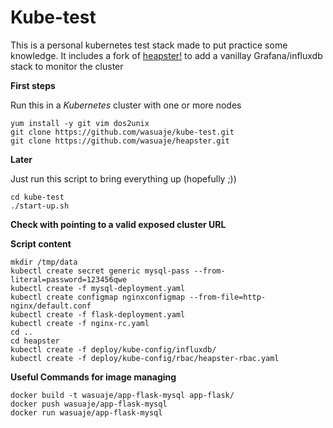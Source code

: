 # Kube-test


This is a personal kubernetes test stack made to put practice some knowledge.
It includes a fork of [heapster!](https://github.com/kubernetes/heapster/blob/master/docs/influxdb.md)
to add a vanillay Grafana/influxdb stack to monitor the cluster


**First steps**

Run this in a *Kubernetes* cluster with one or more nodes

```
yum install -y git vim dos2unix
git clone https://github.com/wasuaje/kube-test.git
git clone https://github.com/wasuaje/heapster.git
```

**Later**

Just run this script to bring everything up (hopefully ;))

```
cd kube-test
./start-up.sh
```

**Check with pointing to a valid exposed cluster URL**

**Script content**
```
mkdir /tmp/data
kubectl create secret generic mysql-pass --from-literal=password=123456qwe
kubectl create -f mysql-deployment.yaml
kubectl create configmap nginxconfigmap --from-file=http-nginx/default.conf
kubectl create -f flask-deployment.yaml
kubectl create -f nginx-rc.yaml
cd ..
cd heapster
kubectl create -f deploy/kube-config/influxdb/
kubectl create -f deploy/kube-config/rbac/heapster-rbac.yaml
```

**Useful Commands for image managing**
```
docker build -t wasuaje/app-flask-mysql app-flask/
docker push wasuaje/app-flask-mysql 
docker run wasuaje/app-flask-mysql 
```   